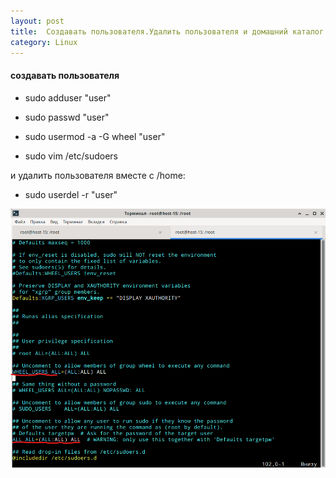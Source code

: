 ```yaml
---
layout: post
title:  Создавать пользователя.Удалить пользователя и домашний каталог.
category: Linux
---
```


#### создавать пользователя

- sudo adduser "user"

- sudo passwd "user"

- sudo usermod -a -G wheel "user"

- sudo vim /etc/sudoers

и удалить пользователя вместе с /home:

- sudo userdel -r "user"

![user_make](/img/user_make.png)

